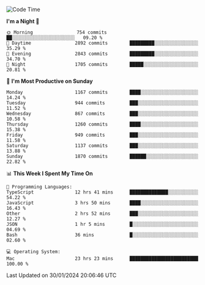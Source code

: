 <!--START_SECTION:waka-->
![Code Time](http://img.shields.io/badge/Code%20Time-3%2C591%20hrs%2051%20mins-blue)

**I'm a Night 🦉** 

```text
🌞 Morning                754 commits         ██░░░░░░░░░░░░░░░░░░░░░░░   09.20 % 
🌆 Daytime                2892 commits        █████████░░░░░░░░░░░░░░░░   35.29 % 
🌃 Evening                2843 commits        █████████░░░░░░░░░░░░░░░░   34.70 % 
🌙 Night                  1705 commits        █████░░░░░░░░░░░░░░░░░░░░   20.81 % 
```
📅 **I'm Most Productive on Sunday** 

```text
Monday                   1167 commits        ████░░░░░░░░░░░░░░░░░░░░░   14.24 % 
Tuesday                  944 commits         ███░░░░░░░░░░░░░░░░░░░░░░   11.52 % 
Wednesday                867 commits         ███░░░░░░░░░░░░░░░░░░░░░░   10.58 % 
Thursday                 1260 commits        ████░░░░░░░░░░░░░░░░░░░░░   15.38 % 
Friday                   949 commits         ███░░░░░░░░░░░░░░░░░░░░░░   11.58 % 
Saturday                 1137 commits        ███░░░░░░░░░░░░░░░░░░░░░░   13.88 % 
Sunday                   1870 commits        ██████░░░░░░░░░░░░░░░░░░░   22.82 % 
```


📊 **This Week I Spent My Time On** 

```text
💬 Programming Languages: 
TypeScript               12 hrs 41 mins      ██████████████░░░░░░░░░░░   54.22 % 
JavaScript               3 hrs 50 mins       ████░░░░░░░░░░░░░░░░░░░░░   16.43 % 
Other                    2 hrs 52 mins       ███░░░░░░░░░░░░░░░░░░░░░░   12.27 % 
JSON                     1 hr 5 mins         █░░░░░░░░░░░░░░░░░░░░░░░░   04.69 % 
Bash                     36 mins             █░░░░░░░░░░░░░░░░░░░░░░░░   02.60 % 

💻 Operating System: 
Mac                      23 hrs 23 mins      █████████████████████████   100.00 % 
```


 Last Updated on 30/01/2024 20:06:46 UTC
<!--END_SECTION:waka-->
